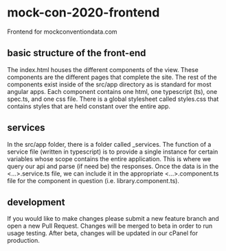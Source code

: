 # mock-con-2020-frontend
Frontend for mockconventiondata.com

## basic structure of the front-end ##
The index.html houses the different components of the view. These components are the different pages that complete the site.
The rest of the components exist inside of the src/app directory as is standard for most angular apps. Each component contains
one html, one typescript (ts), one spec.ts, and one css file. There is a global stylesheet called styles.css that contains styles
that are held constant over the entire app. 

## services ##
In the src/app folder, there is a folder called _services. The function of a service file (written in typescript) is to provide
a single instance for certain variables whose scope contains the entire application. This is where we query our api and parse
(if need be) the responses. Once the data is in the <...>.service.ts file, we can include it in the appropriate <...>.component.ts
file for the component in question (i.e. library.component.ts).

## development ##
If you would like to make changes please submit a new feature branch and open a new Pull Request.
Changes will be merged to beta in order to run usage testing.
After beta, changes will be updated in our cPanel for production.
